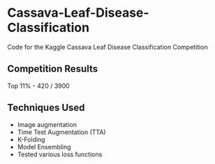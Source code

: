 # Cassava-Leaf-Disease-Classification

Code for the Kaggle Cassava Leaf Disease Classification Competition

## Competition Results
Top 11% - 420 / 3900

## Techniques Used

* Image augmentation
* Time Test Augmentation (TTA)
* K-Folding
* Model Ensembling
* Tested various loss functions
